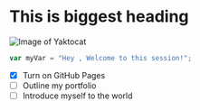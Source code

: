 # This is biggest heading
![Image of Yaktocat](https://octodex.github.com/images/yaktocat.png)

``` javascript
var myVar = "Hey , Welcome to this session!";
```
- [x] Turn on GitHub Pages
- [ ] Outline my portfolio
- [ ] Introduce myself to the world
